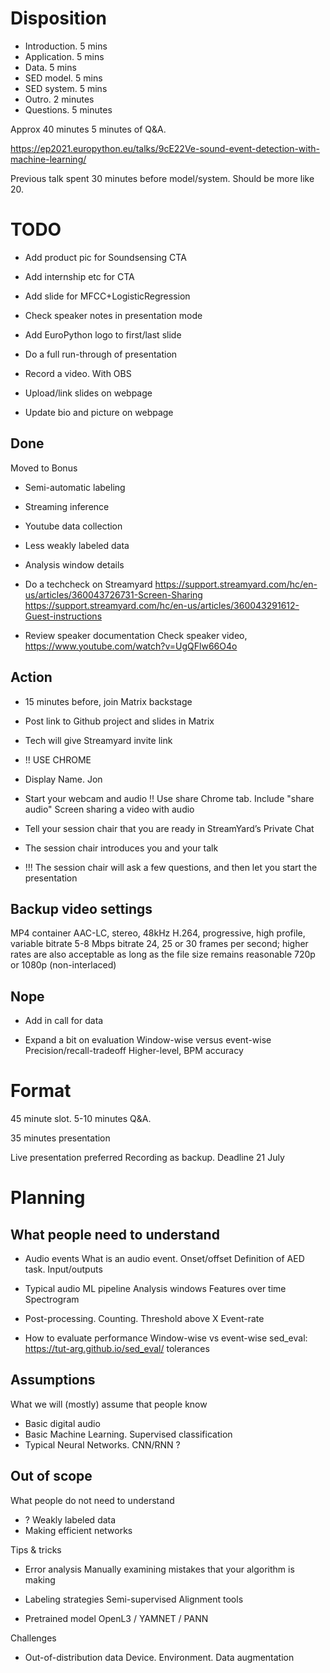 
# Disposition

- Introduction. 5 mins
- Application. 5 mins
- Data. 5 mins
- SED model. 5 mins
- SED system. 5 mins
- Outro. 2 minutes
- Questions. 5 minutes

Approx 40 minutes
5 minutes of Q&A.

https://ep2021.europython.eu/talks/9cE22Ve-sound-event-detection-with-machine-learning/

Previous talk spent 30 minutes before model/system.
Should be more like 20.

# TODO

- Add product pic for Soundsensing CTA
- Add internship etc for CTA
- Add slide for MFCC+LogisticRegression

- Check speaker notes in presentation mode
- Add EuroPython logo to first/last slide

- Do a full run-through of presentation
- Record a video. With OBS

- Upload/link slides on webpage
- Update bio and picture on webpage


## Done

Moved to Bonus
- Semi-automatic labeling
- Streaming inference
- Youtube data collection
- Less weakly labeled data
- Analysis window details

- Do a techcheck on Streamyard
https://support.streamyard.com/hc/en-us/articles/360043726731-Screen-Sharing
https://support.streamyard.com/hc/en-us/articles/360043291612-Guest-instructions
- Review speaker documentation
Check speaker video, https://www.youtube.com/watch?v=UgQFlw66O4o



## Action

- 15 minutes before, join Matrix backstage
- Post link to Github project and slides in Matrix
- Tech will give Streamyard invite link
- !! USE CHROME
- Display Name. Jon
- Start your webcam and audio
!! Use share Chrome tab. Include "share audio"
Screen sharing a video with audio

- Tell your session chair that you are ready in StreamYard’s Private Chat

- The session chair introduces you and your talk
- !!! The session chair will ask a few questions,
and then let you start the presentation

## Backup video settings

MP4 container
AAC-LC, stereo, 48kHz
H.264, progressive, high profile, variable bitrate
5-8 Mbps bitrate
24, 25 or 30 frames per second; higher rates are also acceptable as long as the file size remains reasonable
720p or 1080p (non-interlaced)



## Nope

- Add in call for data

- Expand a bit on evaluation
Window-wise versus event-wise
Precision/recall-tradeoff
Higher-level, BPM accuracy

# Format

45 minute slot.
5-10 minutes Q&A.

35 minutes presentation

Live presentation preferred
Recording as backup. Deadline 21 July

# Planning

## What people need to understand

- Audio events
What is an audio event.
Onset/offset
Definition of AED task. Input/outputs

- Typical audio ML pipeline
Analysis windows
Features over time
Spectrogram

- Post-processing.
Counting. Threshold above X
Event-rate

- How to evaluate performance
Window-wise vs event-wise
sed_eval: https://tut-arg.github.io/sed_eval/
tolerances

## Assumptions
What we will (mostly) assume that people know

- Basic digital audio
- Basic Machine Learning. Supervised classification
- Typical Neural Networks. CNN/RNN ?

## Out of scope

What people do not need to understand

- ? Weakly labeled data 
- Making efficient networks

Tips & tricks

- Error analysis
Manually examining mistakes that your algorithm is making

- Labeling strategies
Semi-supervised
Alignment tools

- Pretrained model
OpenL3 / YAMNET / PANN

Challenges

- Out-of-distribution data
Device. Environment. 
Data augmentation

